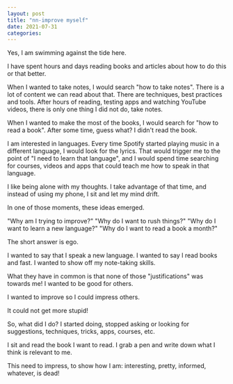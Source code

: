 ```yaml
---
layout: post
title: "nn-improve myself"
date: 2021-07-31
categories:
---
```


Yes, I am swimming against the tide here.

I have spent hours and days reading books and articles about how to do this or that better.

When I wanted to take notes, I would search "how to take notes". There is a lot of content we can read about that. There are techniques, best practices and tools. After hours of reading, testing apps and watching YouTube videos, there is only one thing I did not do, take notes.

When I wanted to make the most of the books, I would search for "how to read a book". After some time, guess what? I didn't read the book.

I am interested in languages. Every time Spotify started playing music in a different language, I would look for the lyrics. That would trigger me to the point of "I need to learn that language", and I would spend time searching for courses, videos and apps that could teach me how to speak in that language.

I like being alone with my thoughts. I take advantage of that time, and instead of using my phone, I sit and let my mind drift.

In one of those moments, these ideas emerged.

"Why am I trying to improve?"
"Why do I want to rush things?"
"Why do I want to learn a new language?"
"Why do I want to read a book a month?"

The short answer is ego.

I wanted to say that I speak a new language.
I wanted to say I read books and fast.
I wanted to show off my note-taking skills.

What they have in common is that none of those "justifications" was towards me! I wanted to be good for others.

I wanted to improve so I could impress others.

It could not get more stupid!

So, what did I do? I started doing, stopped asking or looking for suggestions, techniques, tricks, apps, courses, etc.

I sit and read the book I want to read.
I grab a pen and write down what I think is relevant to me.

This need to impress, to show how I am: interesting, pretty, informed, whatever, is dead!